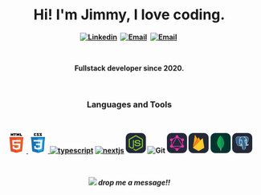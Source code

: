 <p>
  <h1 align="center"><b>Hi! I'm Jimmy, I love coding.</h1>
</p>
<div align="center">

<a href="https://www.linkedin.com/in/jimmy-wu-11358ab9"><img src="https://img.shields.io/badge/LinkedIn-0077B5?style=for-the-badge&logo=linkedin&logoColor=white" width="100" height="30"  alt="Linkedin" /></a>&nbsp;
<a href="mailto:jimmywu987@gmail.com"><img src="https://img.shields.io/badge/Gmail-D14836?style=for-the-badge&logo=gmail&logoColor=white" width="100" height="30"  alt="Email" /></a>&nbsp;
 <a href="https://github.com/Jimmywu987"><img src="https://img.shields.io/badge/github-%23121011.svg?style=for-the-badge&logo=github&logoColor=white" width="100" height="30"  alt="Email" /></a>&nbsp; 

 
</div>
<br />

<p align="center">Fullstack developer since 2020.</p>
<br />
<p align="center">


<h3 align="center"> Languages and Tools</h3>
</p>
<br />
<p align="center">
<a href="https://www.w3.org/html/" target="_blank"> <img src="https://raw.githubusercontent.com/devicons/devicon/master/icons/html5/html5-original-wordmark.svg" alt="html5" width="40" height="40"/> </a>
<a href="https://www.w3schools.com/css/" target="_blank"> <img src="https://raw.githubusercontent.com/devicons/devicon/master/icons/css3/css3-original-wordmark.svg" alt="css3" width="40" height="40"/> </a>
<a href="https://www.typescriptlang.org/"><img src="https://camo.githubusercontent.com/ff660f3b34106793e1a8008592156f3127d8465adc82e103b9f2e0ce012c70ec/68747470733a2f2f6564656e742e6769746875622e696f2f537570657254696e7949636f6e732f696d616765732f7376672f747970657363726970742e737667" alt="typescript" width="40" height="40"></a>
 <a href="https://nextjs.org/"><img src="https://d2eip9sf3oo6c2.cloudfront.net/tags/images/000/001/074/full/nextjs.png" alt="nextjs" width="40" height="40"></a>
    <img alt="Nodejs" width="40px" src="https://github.com/tandpfun/skill-icons/blob/main/icons/NodeJS-Dark.svg" />
    <img alt="Git" width="40px" src="https://raw.githubusercontent.com/jmnote/z-icons/master/svg/git.svg" />
    <img alt="GraphQL" width="40px" src="https://github.com/tandpfun/skill-icons/blob/main/icons/GraphQL-Dark.svg" />
    <img alt="Firebase" width="40px" src="https://github.com/tandpfun/skill-icons/blob/main/icons/Firebase-Dark.svg" />
    <img alt="Mongodb" width="40px" src="https://github.com/tandpfun/skill-icons/blob/main/icons/MongoDB.svg" />
    <img alt="Postgres" width="40px" src="https://github.com/tandpfun/skill-icons/blob/main/icons/PostgreSQL-Dark.svg" />
 </p>
<br />
<p align="center">
<img src="https://media2.giphy.com/media/laYCKbWHzpHrY6vI4y/giphy.gif?cid=ecf05e47rn414979gz0xciqjf464aegcn7ch5vvhyua35t5m&rid=giphy.gif&ct=s" width="100"> <em><b>drop me a message!</b>!</b> </em>
</p>
